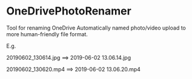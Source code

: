 # OneDrivePhotoRenamer
Tool for renaming OneDrive Automatically named photo/video upload to more human-friendly file format.

E.g. 

20190602_130614.jpg ==> 2019-06-02 13.06.14.jpg

20190602_130620.mp4 ==> 2019-06-02 13.06.20.mp4
